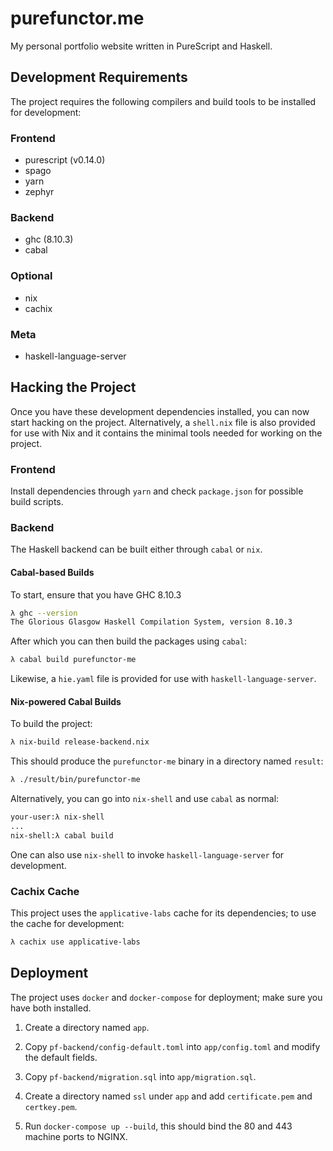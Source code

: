 # purefunctor.me
My personal portfolio website written in PureScript and Haskell.

## Development Requirements
The project requires the following compilers and build tools to be installed for development:

### Frontend
* purescript (v0.14.0)
* spago
* yarn
* zephyr

### Backend
* ghc (8.10.3)
* cabal

### Optional
* nix
* cachix

### Meta
* haskell-language-server

## Hacking the Project
Once you have these development dependencies installed, you can now start hacking on the project. Alternatively, a `shell.nix` file is also provided for use with Nix and it contains the minimal tools needed for working on the project.

### Frontend
Install dependencies through `yarn` and check `package.json` for possible build scripts.

### Backend
The Haskell backend can be built either through `cabal` or `nix`.

#### Cabal-based Builds
To start, ensure that you have GHC 8.10.3
```sh
λ ghc --version
The Glorious Glasgow Haskell Compilation System, version 8.10.3
```

After which you can then build the packages using `cabal`:
```sh
λ cabal build purefunctor-me
```

Likewise, a `hie.yaml` file is provided for use with `haskell-language-server`.

#### Nix-powered Cabal Builds
To build the project:
```sh
λ nix-build release-backend.nix
```

This should produce the `purefunctor-me` binary in a directory named `result`:
```sh
λ ./result/bin/purefunctor-me
```

Alternatively, you can go into `nix-shell` and use `cabal` as normal:
```sh
your-user:λ nix-shell
...
nix-shell:λ cabal build
```

One can also use `nix-shell` to invoke `haskell-language-server` for development. 

### Cachix Cache
This project uses the `applicative-labs` cache for its dependencies; to use the cache for development:
```sh
λ cachix use applicative-labs
```

## Deployment
The project uses `docker` and `docker-compose` for deployment; make sure you have both installed.

1) Create a directory named `app`.

2) Copy `pf-backend/config-default.toml` into `app/config.toml` and modify the default fields.

3) Copy `pf-backend/migration.sql` into `app/migration.sql`.

4) Create a directory named `ssl` under `app` and add `certificate.pem` and `certkey.pem`.

5) Run `docker-compose up --build`, this should bind the 80 and 443 machine ports to NGINX.

